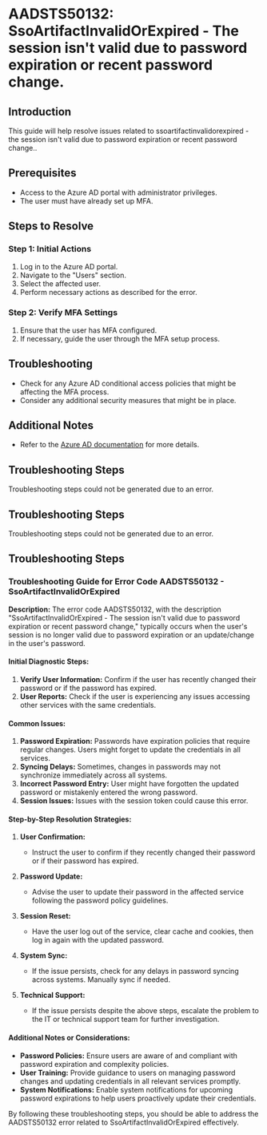 # AADSTS50132: SsoArtifactInvalidOrExpired - The session isn't valid due to password expiration or recent password change.

## Introduction
This guide will help resolve issues related to ssoartifactinvalidorexpired - the session isn't valid due to password expiration or recent password change..

## Prerequisites
- Access to the Azure AD portal with administrator privileges.
- The user must have already set up MFA.

## Steps to Resolve

### Step 1: Initial Actions
1. Log in to the Azure AD portal.
2. Navigate to the "Users" section.
3. Select the affected user.
4. Perform necessary actions as described for the error.

### Step 2: Verify MFA Settings
1. Ensure that the user has MFA configured.
2. If necessary, guide the user through the MFA setup process.

## Troubleshooting
- Check for any Azure AD conditional access policies that might be affecting the MFA process.
- Consider any additional security measures that might be in place.

## Additional Notes
- Refer to the [Azure AD documentation](https://learn.microsoft.com/en-us/azure/active-directory/) for more details.


## Troubleshooting Steps
Troubleshooting steps could not be generated due to an error.

## Troubleshooting Steps
Troubleshooting steps could not be generated due to an error.

## Troubleshooting Steps
### Troubleshooting Guide for Error Code AADSTS50132 - SsoArtifactInvalidOrExpired

**Description:** The error code AADSTS50132, with the description "SsoArtifactInvalidOrExpired - The session isn't valid due to password expiration or recent password change," typically occurs when the user's session is no longer valid due to password expiration or an update/change in the user's password.

#### Initial Diagnostic Steps:
1. **Verify User Information:** Confirm if the user has recently changed their password or if the password has expired.
2. **User Reports:** Check if the user is experiencing any issues accessing other services with the same credentials.

#### Common Issues:
1. **Password Expiration:** Passwords have expiration policies that require regular changes. Users might forget to update the credentials in all services.
2. **Syncing Delays:** Sometimes, changes in passwords may not synchronize immediately across all systems.
3. **Incorrect Password Entry:** User might have forgotten the updated password or mistakenly entered the wrong password.
4. **Session Issues:** Issues with the session token could cause this error.

#### Step-by-Step Resolution Strategies:
1. **User Confirmation:**
   - Instruct the user to confirm if they recently changed their password or if their password has expired.
   
2. **Password Update:**
   - Advise the user to update their password in the affected service following the password policy guidelines.
   
3. **Session Reset:**
   - Have the user log out of the service, clear cache and cookies, then log in again with the updated password.

4. **System Sync:**
   - If the issue persists, check for any delays in password syncing across systems. Manually sync if needed.

5. **Technical Support:**
   - If the issue persists despite the above steps, escalate the problem to the IT or technical support team for further investigation.

#### Additional Notes or Considerations:
- **Password Policies:** Ensure users are aware of and compliant with password expiration and complexity policies.
- **User Training:** Provide guidance to users on managing password changes and updating credentials in all relevant services promptly.
- **System Notifications:** Enable system notifications for upcoming password expirations to help users proactively update their credentials.

By following these troubleshooting steps, you should be able to address the AADSTS50132 error related to SsoArtifactInvalidOrExpired effectively.